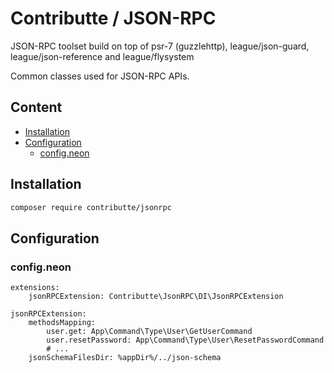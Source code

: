 # Contributte / JSON-RPC

JSON-RPC toolset build on top of psr-7 (guzzlehttp), league/json-guard, league/json-reference and league/flysystem

Common classes used for JSON-RPC APIs.

## Content

- [Installation](#installation)
- [Configuration](#configuration)
    + [config.neon](#configneon)

## Installation

```bash
composer require contributte/jsonrpc
```

## Configuration

### config.neon

```neon
extensions:
	jsonRPCExtension: Contributte\JsonRPC\DI\JsonRPCExtension

jsonRPCExtension:
	methodsMapping:
		user.get: App\Command\Type\User\GetUserCommand
		user.resetPassword: App\Command\Type\User\ResetPasswordCommand
		# ...
	jsonSchemaFilesDir: %appDir%/../json-schema
```
